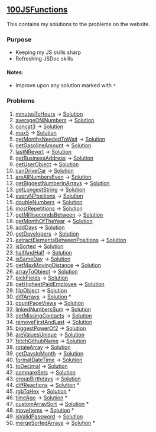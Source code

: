 ## [100JSFunctions](https://www.100jsfunctions.com/)

This contains my solutions to the problems on the website.

### Purpose

- Keeping my JS skills sharp
- Refreshing JSDoc skills

#### Notes:

- Improve upon any solution marked with `*`

### Problems

1. [minutesToHours](https://www.100jsfunctions.com/exercises/minutesToHours) -> [Solution](./1.%20minutesToHours/minutesToHours.js)
2. [averageOf4Numbers](https://www.100jsfunctions.com/exercises/averageOf4Numbers) -> [Solution](./2.%20averageOf4Numbers/avergaOf4Numbers.js)
3. [concat3](https://www.100jsfunctions.com/exercises/concat3) -> [Solution](./3.%20concat3/concat3.js)
4. [max5](https://www.100jsfunctions.com/exercises/max5) -> [Solution](./4.%20max5/max5.js)
5. [getMonthsNeededToWait](https://www.100jsfunctions.com/exercises/getMonthsNeededToWait) -> [Solution](./5.%20getMonthsNeededToWait/getMonthsNeededToWait.js)
6. [getGasolineAmount](https://www.100jsfunctions.com/exercises/getGasolineAmount) -> [Solution](./6.%20getGasolineAmount/getGasolineAmount.js)
7. [lastNRevert](https://www.100jsfunctions.com/exercises/lastNRevert) -> [Solution](./7.%20lastNRevert/lastNRevert.js)
8. [getBusinessAddress](https://www.100jsfunctions.com/exercises/getBusinessAddress) -> [Solution](./8.%20getBusinessAddress/getBusinessAddress.js)
9. [getUserObject](https://www.100jsfunctions.com/exercises/getUserObject) -> [Solution](./9.%20getUserObject/getUserObject.js)
10. [canDriveCar](https://www.100jsfunctions.com/exercises/canDriveCar) -> [Solution](./10.%20canDriveCar/canDriveCar.js)
11. [areAllNumbersEven](https://www.100jsfunctions.com/exercises/areAllNumbersEven) -> [Solution](./11.%20areAllNumbersEven/areAllNumbersEven.js)
12. [getBiggestNumberInArrays](https://www.100jsfunctions.com/exercises/getBiggestNumberInArrays) -> [Solution](./12.%20getBiggestNumberInArrays/getBiggestNumberInArrays.js)
13. [getLongestString](https://www.100jsfunctions.com/exercises/getLongestString) -> [Solution](./13.%20getLongestString/getLongestString.js)
14. [everyNPositions](https://www.100jsfunctions.com/exercises/everyNPositions) -> [Solution](./14.%20everyNPositions/everyNPositions.js)
15. [doubleNumbers](https://www.100jsfunctions.com/exercises/doubleNumbers) -> [Solution](./15.%20doubleNumbers/doubleNumbers.js)
16. [mostRepetitions](https://www.100jsfunctions.com/exercises/mostRepetitions) -> [Solution](./16.%20mostRepetitions/mostRepetitions.js)
17. [getMillisecondsBetween](https://www.100jsfunctions.com/exercises/getMillisecondsBetween) -> [Solution](./17.%20getMillisecondsBetween/getMillisecondsBetween.js)
18. [getMonthOfTheYear](https://www.100jsfunctions.com/exercises/getMonthOfTheYear) -> [Solution](./18.%20getMonthOfTheYear/getMonthOfTheYear.js)
19. [addDays](https://www.100jsfunctions.com/exercises/addDays) -> [Solution](./19.%20addDays/addDays.js)
20. [getDevelopers](https://www.100jsfunctions.com/exercises/getDevelopers) -> [Solution](./20.%20getDevelopers/getDevelopers.js)
21. [extractElementsBetweenPositions](https://www.100jsfunctions.com/exercises/extractElementsBetweenPositions) -> [Solution](./21.%20extractElementsBetweenPositions/extractElementsBetweenPositions.js)
22. [isSorted](https://www.100jsfunctions.com/exercises/isSorted) -> [Solution](./22.%20isSorted/isSorted.js)
23. [halfAndHalf](https://www.100jsfunctions.com/exercises/halfAndHalf) -> [Solution](./23.%20halfAndHalf/halfAndHalf.js)
24. [isSameDay](https://www.100jsfunctions.com/exercises/isSameDay) -> [Solution](./24.%20isSameDay/isSameDay.js)
25. [getMaxMovingDistance](https://www.100jsfunctions.com/exercises/getMaxMovingDistance) -> [Solution](./25.%20getMaxMovingDistance/getMaxMovingDistance.js)
26. [arrayToObject](https://www.100jsfunctions.com/exercises/arrayToObject) -> [Solution](./26.%20arrayToObject/arrayToObject.js)
27. [pickFields](https://www.100jsfunctions.com/exercises/pickFields) -> [Solution](./27.%20pickFields/pickFields.js)
28. [getHighestPaidEmployee](https://www.100jsfunctions.com/exercises/getHighestPaidEmployee) -> [Solution](./28.%20getHighestPaidEmployee/getHighestPaidEmployee.js)
29. [flipObject](https://www.100jsfunctions.com/exercises/flipObject) -> [Solution](./29.%20flipObject/flipObject.js)
30. [diffArrays](https://www.100jsfunctions.com/exercises/diffArrays) -> [Solution](./30.%20diffArrays/diffArrays.js) \*
31. [countPageViews](https://www.100jsfunctions.com/exercises/countPageViews) -> [Solution](./31.%20countPageViews/countPageViews.js)
32. [linkedNumbersSum](https://www.100jsfunctions.com/exercises/linkedNumbersSum) -> [Solution](./32.%20linkedNumbersSum/linkedNumbersSum.js)
33. [getMissingContacts](https://www.100jsfunctions.com/exercises/getMissingContacts) -> [Solution](./33.%20getMissingContacts/getMissingContacts.js)
34. [removeFirstAndLast](https://www.100jsfunctions.com/exercises/removeFirstAndLast) -> [Solution](./34.%20removeFirstAndLast/removeFirstAndLast.js)
35. [biggestPowerOf2](https://www.100jsfunctions.com/exercises/biggestPowerOf2) -> [Solution](./35.%20biggestPowerOf2/biggestPowerOf2.js)
36. [areValuesUnique](https://www.100jsfunctions.com/exercises/areValuesUnique) -> [Solution](./36.%20areValuesUnique/areValuesUnique.js)
37. [fetchGithubName](https://www.100jsfunctions.com/exercises/fetchGithubName) -> [Solution](./37.%20fetchGithubName/fetchGithubName.js)
38. [rotateArray](https://www.100jsfunctions.com/exercises/rotateArray) -> [Solution](./38.%20rotateArray/rotateArray.js)
39. [getDaysInMonth](https://www.100jsfunctions.com/exercises/getDaysInMonth) -> [Solution](./39.%20getDaysInMonth/getDaysInMonth.js)
40. [formatDateTime](https://www.100jsfunctions.com/exercises/formatDateTime) -> [Solution](./40.%20formatDateTime/formatDateTime.js)
41. [toDecimal](https://www.100jsfunctions.com/exercises/toDecimal) -> [Solution](./41.%20toDecimal/toDecimal.js)
42. [compareSets](https://www.100jsfunctions.com/exercises/compareSets) -> [Solution](./42.%20compareSets/compareSets.js)
43. [groupBirthdays](https://www.100jsfunctions.com/exercises/groupBirthdays) -> [Solution](./43.%20groupBirthdays/groupBirthdays.js)
44. [diffReactions](https://www.100jsfunctions.com/exercises/diffReactions) -> [Solution](./44.%20diffReactions/diffReactions.js) \*
45. [rgbToHex](https://www.100jsfunctions.com/exercises/rgbToHex) -> [Solution](./45.%20rgbToHex/rgbToHex.js) \*
46. [timeAgo](https://www.100jsfunctions.com/exercises/timeAgo) -> [Solution](./46.%20timeAgo/timeAgo.js) \*
47. [customArraySort](https://www.100jsfunctions.com/exercises/customArraySort) -> [Solution](./47.%20customArraySort/customArraySort.js) \*
48. [moveItems](https://www.100jsfunctions.com/exercises/moveItems) -> [Solution](./48.%20moveItems/moveItems.js) \*
49. [isValidPassword](https://www.100jsfunctions.com/exercises/isValidPassword) -> [Solution](./49.%20isValidPassword/isValidPassword.js)
50. [mergeSortedArrays](https://www.100jsfunctions.com/exercises/mergeSortedArrays) -> [Solution](./50.%20mergeSortedArrays/mergeSortedArrays.js) \*
